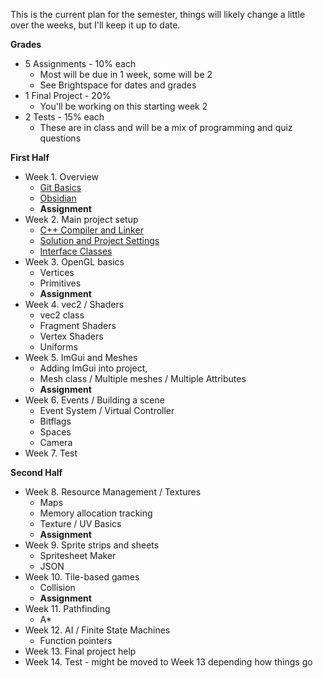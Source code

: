 
This is the current plan for the semester, things will likely change a little over the weeks, but I'll keep it up to date.

**Grades**
- 5 Assignments - 10% each
	- Most will be due in 1 week, some will be 2
	- See Brightspace for dates and grades
- 1 Final Project - 20%
	- You'll be working on this starting week 2
- 2 Tests - 15% each
	- These are in class and will be a mix of programming and quiz questions

**First Half**
- Week 1. Overview
	- [Git Basics](Git/Git%20Basics.md)
	- [Obsidian](General/Obsidian.md)
	- **Assignment**
- Week 2. Main project setup
	- [C++ Compiler and Linker](C++/C++%20Compiler%20and%20Linker.md)
	- [Solution and Project Settings](Visual%20Studio/Solution%20and%20Project%20Settings.md)
	- [Interface Classes](C++/Interface%20Classes.md)
- Week 3. OpenGL basics
	- Vertices
	- Primitives
	- **Assignment**
- Week 4. vec2 / Shaders
	- vec2 class
	- Fragment Shaders
	- Vertex Shaders
	- Uniforms
- Week 5. ImGui and Meshes
	- Adding ImGui into project, 
	- Mesh class / Multiple meshes / Multiple Attributes
	- **Assignment**
- Week 6. Events / Building a scene
	- Event System / Virtual Controller
	- Bitflags
	- Spaces
	- Camera
- Week 7. Test

**Second Half**
- Week 8. Resource Management / Textures
	- Maps
	- Memory allocation tracking
	- Texture / UV Basics
	- **Assignment**
- Week 9. Sprite strips and sheets
	- Spritesheet Maker
	- JSON
- Week 10. Tile-based games
	- Collision
	- **Assignment**
- Week 11. Pathfinding
	- A*
- Week 12. AI / Finite State Machines
	- Function pointers
- Week 13. Final project help
- Week 14. Test - might be moved to Week 13 depending how things go

